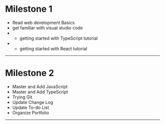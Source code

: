 Milestone 1
==
* Read web development Basics
* get familiar with visual studio code
* * getting started with TypeScript tutorial
* * getting started with React tutorial
* * *

Milestone 2
==
* Master and Add JavaScript
* Master and Add TypeScript
* Trying Git
* Update Change Log
* Update To-do List
* Organize Portfolio
* * *
